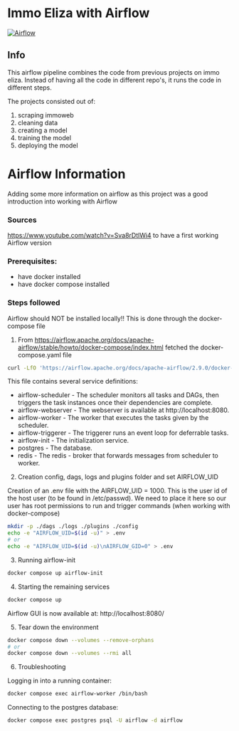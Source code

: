 # Immo Eliza with Airflow
[![Airflow](https://img.shields.io/badge/Airflow-2.9.0-blue)](https://airflow.apache.org/)

## Info

This airflow pipeline combines the code from previous projects on immo eliza.
Instead of having all the code in different repo's, it runs the code in different steps.

The projects consisted out of:

1. scraping immoweb
2. cleaning data
3. creating a model
4. training the model
5. deploying the model

# Airflow Information

Adding some more information on airflow as this project was a good introduction into working with Airflow

### Sources

https://www.youtube.com/watch?v=Sva8rDtlWi4 to have a first working Airflow version

### Prerequisites:
- have docker installed
- have docker compose installed

### Steps followed

Airflow should NOT be installed locally!! This is done through the docker-compose file

1. From https://airflow.apache.org/docs/apache-airflow/stable/howto/docker-compose/index.html fetched the docker-compose.yaml file

```	bash
curl -LfO 'https://airflow.apache.org/docs/apache-airflow/2.9.0/docker-compose.yaml'
```

This file contains several service definitions:

- airflow-scheduler - The scheduler monitors all tasks and DAGs, then triggers the task instances once their dependencies are complete.
- airflow-webserver - The webserver is available at http://localhost:8080.
- airflow-worker - The worker that executes the tasks given by the scheduler.
- airflow-triggerer - The triggerer runs an event loop for deferrable tasks.
- airflow-init - The initialization service.
- postgres - The database.
- redis - The redis - broker that forwards messages from scheduler to worker.

2. Creation config, dags, logs and plugins folder and set AIRFLOW_UID

Creation of an .env file with the AIRFLOW_UID = 1000. This is the user id of the host user (to be found in /etc/passwd). We need to place it here so our user has root permissions to run and trigger commands (when working with docker-compose)

```	bash
mkdir -p ./dags ./logs ./plugins ./config
echo -e "AIRFLOW_UID=$(id -u)" > .env
# or
echo -e "AIRFLOW_UID=$(id -u)\nAIRFLOW_GID=0" > .env
```

3. Running airflow-init

```	bash
docker compose up airflow-init
```

4. Starting the remaining services

```	bash
docker compose up
``` 

Airflow GUI is now available at: http://localhost:8080/


5. Tear down the environment

```	bash
docker compose down --volumes --remove-orphans
# or
docker compose down --volumes --rmi all
```

6. Troubleshooting

Logging in into a running container:

```	bash
docker compose exec airflow-worker /bin/bash
```

Connecting to the postgres database:

```	bash
docker compose exec postgres psql -U airflow -d airflow
```



